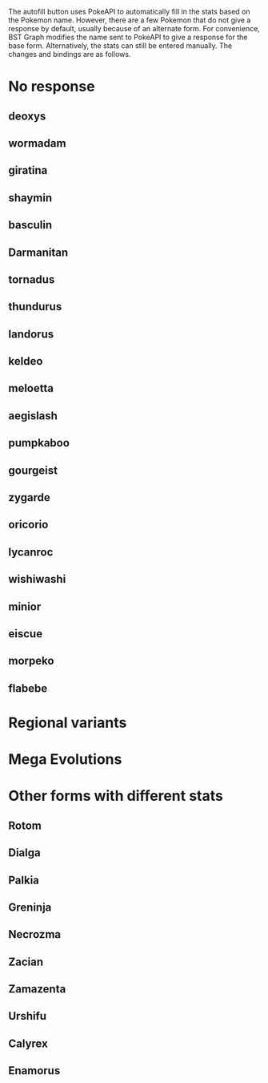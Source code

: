 The autofill button uses PokeAPI to automatically fill in the stats based on the Pokemon name. However, there are a few Pokemon that do not give a response by default, usually because of an alternate form. For convenience, BST Graph modifies the name sent to PokeAPI to give a response for the base form. Alternatively, the stats can still be entered manually. The changes and bindings are as follows.

# No response

## deoxys
## wormadam
## giratina
## shaymin
## basculin
## Darmanitan
## tornadus
## thundurus
## landorus
## keldeo
## meloetta
## aegislash
## pumpkaboo
## gourgeist
## zygarde
## oricorio
## lycanroc
## wishiwashi
## minior
## eiscue
## morpeko
## flabebe

# Regional variants

# Mega Evolutions

# Other forms with different stats

## Rotom

## Dialga

## Palkia

## Greninja

## Necrozma

## Zacian

## Zamazenta

## Urshifu

## Calyrex

## Enamorus